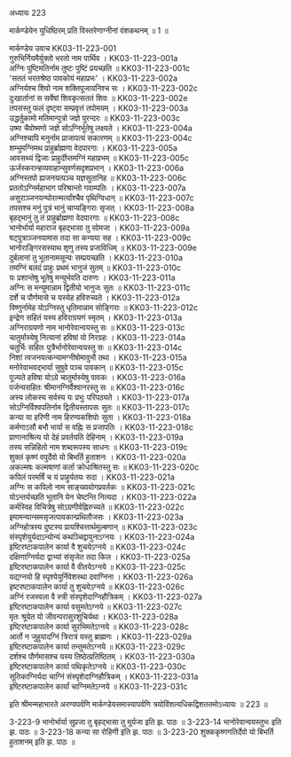 अध्यायः 223

मार्कण्डेयेन युधिष्ठिरम् प्रति विस्तरेणाग्नीनां वंशकथनम् ॥ 1 ॥

मार्कण्डेय उवाच 	KK03-11-223-001  
गुरुभिर्नियमैर्युक्तो भरतो नाम पार्थिव ।	KK03-11-223-001a  
अग्निः पुष्टिमतिर्नाम तुष्टः पुष्टिं प्रयच्छति ॥	KK03-11-223-001c  
\'सततं भरतश्रेष्ठ पावकोयं महाप्रभः\' ।	KK03-11-223-002a  
अग्निर्यश्च शिवो नाम शक्तिपूजायनिश्च सः ।	KK03-11-223-002c  
दुःखार्तानां स सर्वेषां शिवकृत्सततं शिवः ॥	KK03-11-223-002e  
तपसस्तु फलं दृष्ट्वा सम्प्रवृत्तं तपोमयम् ।	KK03-11-223-003a  
उद्धर्तुकामो मतिमान्पुत्रो जज्ञे पुरन्दरः ॥	KK03-11-223-003c  
उष्मा चैवोष्मणो जज्ञे सोऽग्निर्भूतेषु लक्ष्यते ।	KK03-11-223-004a  
अग्निश्चापि मनुर्नाम प्राजापत्यं सकारणम् ॥	KK03-11-223-004c  
शम्भुमग्निमथ प्राहुर्ब्राह्मणा वेदपारगाः ।	KK03-11-223-005a  
आवसथ्यं द्विजाः प्राहुर्दीप्तमग्निं महाप्रभम् ॥	KK03-11-223-005c  
ऊर्जस्करान्हव्यवाहान्सुवर्णसदृशप्रभान् ।	KK03-11-223-006a  
अग्निस्तपो ह्यजनयत्पञ्च यज्ञसुतानिह ॥	KK03-11-223-006c  
प्रततोऽग्निर्महाभाग परिश्रान्तो गवाम्पतिः ।	KK03-11-223-007a  
असुराञ्जनयन्घोरान्मर्त्यांश्चैव पृथिग्विधान् ॥	KK03-11-223-007c  
तपसश्च मनुं पुत्रं भानुं चाप्यङ्गिराः सृजत् ।	KK03-11-223-008a  
बृहद्भानुं तु तं प्राहुर्ब्राह्मणा वेदपारगाः ॥	KK03-11-223-008c  
भानोर्भार्या महाराज बृहद्भासा तु सोमजा ।	KK03-11-223-009a  
षट्पुत्राञ्जनयामास तदा सा कन्यया सह ।	KK03-11-223-009c  
भानोराङ्गिरसस्याथ शृणु तस्य प्रजाविधिम् ॥	KK03-11-223-009e  
दुर्बलानां तु भूतानामसून्यः सम्प्रयच्छति ।	KK03-11-223-010a  
तमग्निं बलदं प्राहुः प्रथमं भानुजं सुतम् ॥	KK03-11-223-010c  
यः प्रशान्तेषु भूतेषु मन्युर्भवति दारुणः ।	KK03-11-223-011a  
अग्निः स मन्युमान्नाम द्वितीयो भानुजः सुतः ॥	KK03-11-223-011c  
दर्शे च पौर्णमासे च यस्येह हविरुच्यते ।	KK03-11-223-012a  
विष्णुर्नामेह योऽग्निस्तु धृतिमान्नाम सोङ्गिराः ॥	KK03-11-223-012c  
इन्द्रेण सहितं यस्य हविराग्रयणं स्मृतम् ।	KK03-11-223-013a  
अग्निराग्रयणो नाम भानोरेवान्वयस्तु सः ॥	KK03-11-223-013c  
चातुर्मास्येषु नित्यानां हविषां यो निरग्रहः ।	KK03-11-223-014a  
चतुर्भिः सहितः पुत्रैर्भानोरेवान्वयस्तु सः ॥	KK03-11-223-014c  
निशां त्वजनयत्कन्यामग्नीषोमावुभौ तथा ।	KK03-11-223-015a  
मनोरेवाभवद्भार्या सुषुवे पञ्च पावकान् ॥	KK03-11-223-015c  
पूज्यते हविषा योऽग्रे चातुर्मास्येषु पावकः ।	KK03-11-223-016a  
पर्जन्यसहितः श्रीमानग्निर्वैश्वानरस्तु सः ॥	KK03-11-223-016c  
अस्य लोकस्य सर्वस्य यः प्रभुः परिपठ्यते ।	KK03-11-223-017a  
सोऽग्निर्विश्वपतिर्नाम द्वितीयस्तापसः सुतः ॥	KK03-11-223-017c  
कन्या या हरिणी नाम हिरण्यकशिपोः सुता ।	KK03-11-223-018a  
कर्मणाऽसौ बभौ भार्या स वह्निः स प्रजापतिः ।	KK03-11-223-018c  
प्राणानाश्रित्य यो देहं प्रवर्तयति देहिनाम् ।	KK03-11-223-019a  
तस्य सन्निहितो नाम शब्दरूपस्य साधनः ॥	KK03-11-223-019c  
शुक्लं कृष्णं वपुर्देवो यो बिभर्ति हुताशनः ।	KK03-11-223-020a  
अकल्मषः कल्मषाणां कर्ता क्रोधाश्रितस्तु सः ॥	KK03-11-223-020c  
कपिलं परमर्षिं च यं प्राहुर्यतयः सदा ।	KK03-11-223-021a  
अग्निः स कपिलो नाम साङ्ख्ययोगप्रवर्तकः ॥	KK03-11-223-021c  
योऽन्तर्यच्छति भूतानि येन चेष्टन्ति नित्यदा ।	KK03-11-223-022a  
कर्मस्विह विचित्रेषु सोऽग्रणीर्वह्निरुच्यते ॥	KK03-11-223-022c  
इमामन्यान्समसृजत्पावकान्प्रथितौजसः ।	KK03-11-223-023a  
अग्निहोत्रस्य दुष्टस्य प्रायश्चित्तार्थमुल्बणान् ॥	KK03-11-223-023c  
संस्पृशेयुर्यदाऽन्योन्यं कथञ्चिद्वायुनाऽग्नयः ।	KK03-11-223-024a  
इष्टिरष्टाकपालेन कार्या वै शुचयेऽग्नये ॥	KK03-11-223-024c  
दक्षिणाग्निर्यदा द्वाभ्यां संसृजेत तदा किल ।	KK03-11-223-025a  
इष्टिरष्टाकपालेन कार्या वै वीतयेऽग्नये ॥	KK03-11-223-025c  
यद्यग्नयो हि स्पृश्येयुर्निवेशस्था दवाग्निना ।	KK03-11-223-026a  
इष्टरष्टाकपालेन कार्या तु शुचयेऽग्नये ॥	KK03-11-223-026c  
अग्निं रजस्वला वै स्त्री संस्पृशेदाग्निहौत्रिकम् ।	KK03-11-223-027a  
इष्टिरष्टाकपालेन कार्या वसुमतेऽग्नये ॥	KK03-11-223-027c  
मृतः श्रूयेत यो जीवन्परासुरशुचिर्यथा ।	KK03-11-223-028a  
इष्टिरष्टाकपालेन कार्या सुरभिमतेऽग्नये ॥	KK03-11-223-028c  
आर्तो न जुहुयादग्निं त्रिरात्रं यस्तु ब्राह्मणः ।	KK03-11-223-029a  
इष्टिरष्टाकपालेन कार्या तन्तुमतेऽग्नये ॥	KK03-11-223-029c  
दर्शश्च पौर्णमासश्च यस्य तिष्ठेत्प्रतिष्ठितम् ।	KK03-11-223-030a  
इष्टिरष्टाकपालेन कार्या पथिकृतेऽग्नये ॥	KK03-11-223-030c  
सूतिकाग्निर्यदा चाग्निं संस्पृशेदाग्निहौत्रिकम् ।	KK03-11-223-031a  
इष्टिरष्टाकपालेन कार्यां चाग्निमतेऽग्नये ॥	KK03-11-223-031c  

इति श्रीमन्महाभारते अरण्यपर्वणि मार्कण्डेयसमास्यापर्वणि त्रयोविंशत्यधिकद्विशततमोऽध्यायः ॥ 223 ॥

3-223-9 भानोर्भार्या सुप्रजा तु बृहद्भासा तु मूर्यजा इति झ. पाठः ॥ 3-223-14 भानोरेवान्वयस्तुभः इति झ. पाठः ॥ 3-223-18 कन्या सा रोहिणी इति झ. पाठः ॥ 3-223-20 शुक्ककृष्णगतिर्देवो यो बिभर्ति हुताशनम् इति झ. पाठः ॥
